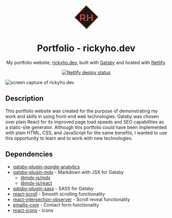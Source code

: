 <div align="center">
  <a href="https://rickyho.dev" target="_blank" rel="noopener noreferrer">
    <img alt="Ricky Ho" src="https://raw.githubusercontent.com/ricky-ho/Portfolio-v1/master/src/assets/logo/logo.png" width="75" />
  </a>
</div>
<h1 align="center">
  Portfolio - rickyho.dev
</h1>
<p align="center">
  My portfolio website, 
  <a href="https://rickyho.dev" target="_blank" rel="noopener noreferrer">rickyho.dev</a>, built with 
  <a href="https://gatsbyjs.com" target="_blank" rel="noopener noreferrer">Gatsby</a> and hosted with 
  <a href="https://netlify.com" target="_blank" rel="noopener noreferrer">Netlify</a>.
</p>
<p align="center">
  <a href="https://app.netlify.com/sites/rickyho/deploys" target="_blank">
    <img alt="Netlify deploy status" src="https://api.netlify.com/api/v1/badges/1963b488-7b78-48c9-9e2d-6fb5e47ab3af/deploy-status" >
  </a>
</p>

![screen capture of rickyho.dev](https://res.cloudinary.com/ricky-ho/image/upload/v1629950440/Portfolio/portfolio.png)

## Description
This portfolio website was created for the purpose of demonstrating my work and skills in using front-end web technologies. Gatsby was chosen over plain React for its improved page load speeds and SEO capabilities as a static-site generator. Although this portfolio could have been implemented with plain HTML, CSS, and JavaScript for the same benefits, I wanted to use this opportunity to learn and to work with new technologies.

## Dependencies
- [gatsby-plugin-google-analytics](https://www.gatsbyjs.com/plugins/gatsby-plugin-google-analytics/)
- [gatsby-plugin-mdx](https://www.gatsbyjs.com/plugins/gatsby-plugin-mdx/?=gatsby-plugin-mdx) - Markdown with JSX for Gatsby
  - [@mdx-js/mdx](https://www.npmjs.com/package/@mdx-js/mdx)
  - [@mdx-js/react](https://www.npmjs.com/package/@mdx-js/react)
- [gatsby-plugin-sass](https://www.gatsbyjs.com/plugins/gatsby-plugin-sass/) - SASS for Gatsby
- [react-scroll](https://www.npmjs.com/package/react-scroll) - Smooth scrolling functionality
- [react-intersection-observer](https://www.npmjs.com/package/react-intersection-observer) - Scroll reveal functionality
- [emailjs-com](https://www.emailjs.com/) - Contact form functionality
- [react-icons](https://react-icons.github.io/react-icons) - Icons

